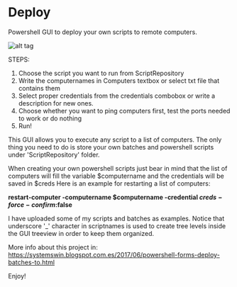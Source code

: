 # Deploy
Powershell GUI to deploy your own scripts to remote computers.

![alt tag](https://4.bp.blogspot.com/-uknJpXqoqrI/WiGVDLsI9GI/AAAAAAAACAg/Kn6daIOjvagNaU0lXBcCgf59RCxFB5hmQCEwYBhgL/s1600/deployGUIv2.jpg)

STEPS:
1. Choose the script you want to run from ScriptRepository
2. Write the computernames in Computers textbox or select txt file that contains them
3. Select proper credentials from the credentials combobox or write a description for new ones.
4. Choose whether you want to ping computers first, test the ports needed to work or do nothing
5. Run!

This GUI allows you to execute any script to a list of computers. The only thing you need to do is store your own batches and powershell scripts under 'ScriptRepository' folder.

When creating your own powershell scripts just bear in mind that the list of computers will fill the variable $computername and the credentials will be saved in $creds
Here is an example for restarting a list of computers:

**restart-computer -computername $computername -credential $creds -force -confirm:$false**

I have uploaded some of my scripts and batches as examples.
Notice that underscore '_' character in scriptnames is used to create tree levels inside the GUI treeview in order to keep them organized.

More info about this project in:
https://systemswin.blogspot.com.es/2017/06/powershell-forms-deploy-batches-to.html

Enjoy!
